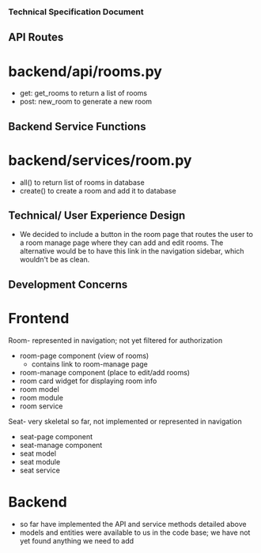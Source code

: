 ### Technical Specification Document

## API Routes

# backend/api/rooms.py

- get: get_rooms to return a list of rooms
- post: new_room to generate a new room

## Backend Service Functions

# backend/services/room.py

- all() to return list of rooms in database
- create() to create a room and add it to database

## Technical/ User Experience Design

- We decided to include a button in the room page that routes the user to a room manage page where they can add and edit rooms. The alternative would be to have this link in the navigation sidebar, which wouldn't be as clean.

## Development Concerns

# Frontend

Room- represented in navigation; not yet filtered for authorization

- room-page component (view of rooms)
  - contains link to room-manage page
- room-manage component (place to edit/add rooms)
- room card widget for displaying room info
- room model
- room module
- room service

Seat- very skeletal so far, not implemented or represented in navigation

- seat-page component
- seat-manage component
- seat model
- seat module
- seat service

# Backend

- so far have implemented the API and service methods detailed above
- models and entities were available to us in the code base; we have not yet found anything we need to add
